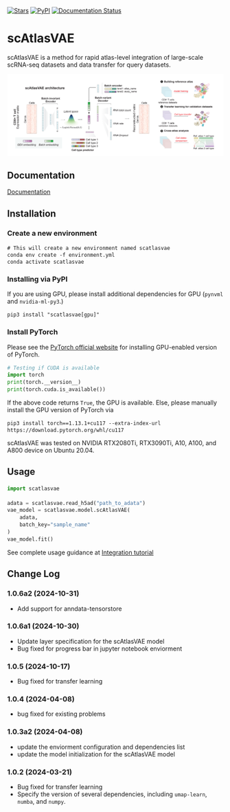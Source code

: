 [![Stars](https://img.shields.io/github/stars/WanluLiuLab/scAtlasVAE?style=flat&logo=GitHub&color=blue)](https://github.com/WanluLiuLab/scAtlasVAE/stargazers)
[![PyPI](https://img.shields.io/pypi/v/scatlasvae?logo=PyPI)](https://pypi.org/project/rapids-singlecell)
[![Documentation Status](https://readthedocs.org/projects/scatlasvae/badge/?version=latest)](https://scatlasvae.readthedocs.io?badge=latest)

# scAtlasVAE

scAtlasVAE is a method for rapid atlas-level integration of large-scale scRNA-seq datasets and data transfer for query datasets. 

<img src="./docs/source/_static/imgs/scAtlasVAE.png" alt="TCRDeepInsight" style="zoom:150%;" />


## Documentation

[Documentation](https://scatlasvae.readthedocs.io/en/latest/)

## Installation

### Create a new environment

```shell
# This will create a new environment named scatlasvae
conda env create -f environment.yml 
conda activate scatlasvae
```

### Installing via PyPI

If you are using GPU, please install additional dependencies for GPU (`pynvml` and `nvidia-ml-py3`.)
```shell
pip3 install "scatlasvae[gpu]"
```



### Install PyTorch 

Please see the [PyTorch official website](https://pytorch.org/) for installing GPU-enabled version of PyTorch.

```python
# Testing if CUDA is available
import torch
print(torch.__version__)
print(torch.cuda.is_available())
```

If the above code returns `True`, the GPU is available.
Else, please manually install the GPU version of PyTorch via
```shell
pip3 install torch==1.13.1+cu117 --extra-index-url https://download.pytorch.org/whl/cu117
```

scAtlasVAE was tested on NVIDIA RTX2080Ti, RTX3090Ti, A10, A100, and A800 device on Ubuntu 20.04.

## Usage

```python
import scatlasvae

adata = scatlasvae.read_h5ad("path_to_adata")
vae_model = scatlasvae.model.scAtlasVAE(
    adata,
    batch_key="sample_name"
)
vae_model.fit()
```

See complete usage guidance at [Integration tutorial](https://scatlasvae.readthedocs.io/en/latest/gex_integration.html)


## Change Log

### 1.0.6a2 (2024-10-31)

- Add support for anndata-tensorstore

### 1.0.6a1 (2024-10-30)

- Update layer specification for the scAtlasVAE model
- Bug fixed for progress bar in jupyter notebook enviorment

### 1.0.5 (2024-10-17)

- Bug fixed for transfer learning

### 1.0.4 (2024-04-08)

- bug fixed for existing problems

### 1.0.3a2 (2024-04-08)

- update the enviorment configuration and dependencies list
- update the model initialization for the scAtlasVAE model

### 1.0.2 (2024-03-21)

- Bug fixed for transfer learning
- Specify the version of several dependencies, including `umap-learn`, `numba`, and `numpy`.
